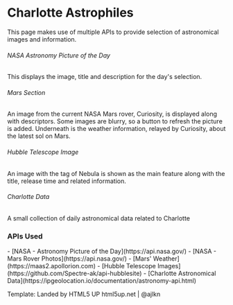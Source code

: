<h1>Charlotte Astrophiles</h1>

<p>This page makes use of multiple APIs to provide selection of astronomical images and information.</p>

<h6>NASA Astronomy Picture of the Day</h6>
<p>This displays the image, title and description for the day's selection.</p>
<h6>Mars Section</h6>
<p>An image from the current NASA Mars rover, Curiosity, is displayed along with descriptors.  Some images are blurry, so a button to refresh the picture is added.  Underneath is the weather information, relayed by Curiosity, about the latest sol on Mars.</p>
<h6>Hubble Telescope Image</h6>
<p>An image with the tag of Nebula is shown as the main feature along with the title, release time and related information.</p>
<h6>Charlotte Data</h6>
<p>A small collection of daily astronomical data related to Charlotte</p>

<h3>APIs Used</h3>
- [NASA - Astronomy Picture of the Day](https://api.nasa.gov/)
- [NASA - Mars Rover Photos](https://api.nasa.gov/)
- [Mars' Weather](https://maas2.apollorion.com)
- [Hubble Telescope Images](https://github.com/Spectre-ak/api-hubblesite)
- [Charlotte Astronomical Data](https://ipgeolocation.io/documentation/astronomy-api.html)

Template:
Landed by HTML5 UP
html5up.net | @ajlkn